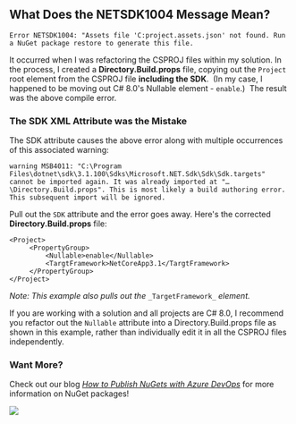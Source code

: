 

## What Does the NETSDK1004 Message Mean?

```
Error NETSDK1004: "Assets file 'C:project.assets.json' not found. Run a NuGet package restore to generate this file.
```

It occurred when I was refactoring the CSPROJ files within my solution. In the process, I created a **Directory.Build.props** file, copying out the `Project` root element from the CSPROJ file **including the SDK**.  (In my case, I happened to be moving out C# 8.0's Nullable element - `enable`.)  The result was the above compile error.

### The SDK XML Attribute was the Mistake

The SDK attribute causes the above error along with multiple occurrences of this associated warning:

```
warning MSB4011: "C:\Program Files\dotnet\sdk\3.1.100\Sdks\Microsoft.NET.Sdk\Sdk\Sdk.targets" cannot be imported again. It was already imported at "…\Directory.Build.props". This is most likely a build authoring error. This subsequent import will be ignored.
```

Pull out the `SDK` attribute and the error goes away. Here's the corrected **Directory.Build.props** file:

```
<Project>
     <PropertyGroup>
         <Nullable>enable</Nullable>
         <TargtFramework>NetCoreApp3.1</TargtFramework>
     </PropertyGroup>
</Project>
```

_Note: This example also pulls out the_ `_TargetFramework_` _element._

If you are working with a solution and all projects are C# 8.0, I recommend you refactor out the `Nullable` attribute into a Directory.Build.props file as shown in this example, rather than individually edit it in all the CSPROJ files independently.

### Want More?

Check out our blog _[How to Publish NuGets with Azure DevOps](https://intellitect.com/azure-devops-nugets/)_ for more information on NuGet packages!

![](https://intellitect.comhttps://intellitect.com/wp-content/uploads/2021/04/blog-job-ad-2-1024x129.webp)
